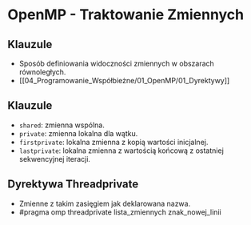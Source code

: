 # OpenMP - Traktowanie Zmiennych

## Klauzule
- Sposób definiowania widoczności zmiennych w obszarach równoległych.
- [[04_Programowanie_Współbieżne/01_OpenMP/01_Dyrektywy]]

## Klauzule
- `shared`: zmienna wspólna.
- `private`: zmienna lokalna dla wątku.
- `firstprivate`: lokalna zmienna z kopią wartości inicjalnej.
- `lastprivate`: lokalna zmienna z wartością końcową z ostatniej sekwencyjnej iteracji.

## Dyrektywa Threadprivate
- Zmienne z takim zasięgiem jak deklarowana nazwa.
- #pragma omp threadprivate lista_zmiennych znak_nowej_linii

